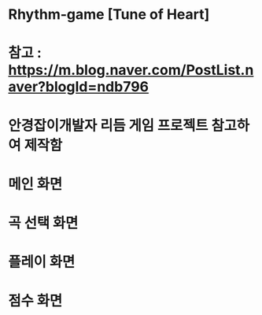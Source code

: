 # Rhythm-game [Tune of Heart]

# 참고 : https://m.blog.naver.com/PostList.naver?blogId=ndb796
# 안경잡이개발자 리듬 게임 프로젝트 참고하여 제작함


# 메인 화면
# 곡 선택 화면
# 플레이 화면
# 점수 화면

